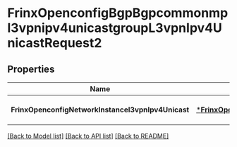 # FrinxOpenconfigBgpBgpcommonmpl3vpnipv4unicastgroupL3vpnIpv4UnicastRequest2

## Properties
Name | Type | Description | Notes
------------ | ------------- | ------------- | -------------
**FrinxOpenconfigNetworkInstancel3vpnIpv4Unicast** | [***FrinxOpenconfigBgpBgpcommonmpl3vpnipv4unicastgroupL3vpnIpv4Unicast**](frinx.openconfig.bgp.bgpcommonmpl3vpnipv4unicastgroup.L3vpnIpv4Unicast.md) |  | [optional] [default to null]

[[Back to Model list]](../README.md#documentation-for-models) [[Back to API list]](../README.md#documentation-for-api-endpoints) [[Back to README]](../README.md)


